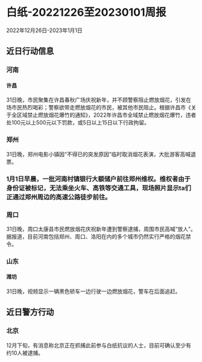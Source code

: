 # 白纸-20221226至20230101周报

2022年12月26日-2023年1月1日

## 近日行动信息

### 河南

#### 许昌

31日晚，市民聚集在许昌春秋广场庆祝新年，并不顾警察阻止燃放烟花，引发在场市民热烈喝彩；警察欲带走燃放烟花的市民，被其他市民阻止。根据许昌市《关于全区域禁止燃放烟花爆竹的通知》，2022年许昌市全域禁止燃放烟花爆竹，违者处100元以上500元以下罚款，或5日以上15日以下行政拘留。

### 郑州

31日晚，郑州电影小镇因“不得已的突发原因”临时取消烟花表演，大批游客高喊退票。

### 1月1日早晨，一批河南村镇银行大额储户前往郑州维权。维权者由于身份证被标记，无法乘坐火车、高铁等交通工具，现场照片显示ta们正通过郑州周边的高速公路徒步前往。

### 周口

31日晚，周口太康县市民燃放烟花庆祝新年遭到警察逮捕，周围市民高喊“放人”。据报道，目前河南包括郑州、周口、洛阳在内的多个城市仍然实行严格的烟花禁令。

### 山东

#### 潍坊

31日晚，视频显示一辆黑色轿车一边行驶一边燃放烟花，警车在后面追赶。

## 近日警方行动

### 北京

12月下旬，有消息称北京正在抓捕此前参与白纸抗议的人士，目前可确认至少有约10人被逮捕。